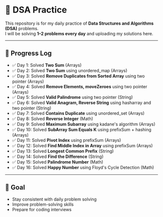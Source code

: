 # 📘 DSA Practice

This repository is for my daily practice of **Data Structures and Algorithms (DSA)** problems.  
I will be solving **1–2 problems every day** and uploading my solutions here.

---

## 🚀 Progress Log

- ✅ Day 1: Solved **Two Sum** (Arrays)
- ✅ Day 2: Solved **Two Sum** using unordered_map (Arrays)
- ✅ Day 3: Solved **Remove Duplicates from Sorted Array** using two pointer (Arrays)
- ✅ Day 4: Solved **Remove Elements, moveZeroes** using two pointer (Arrays)
- ✅ Day 5: Solved **Valid Palindrome** using two pointer (String)
- ✅ Day 6: Solved **Valid Anagram, Reverse String** using hasharray and two pointer (String)
- ✅ Day 7: Solved **Contains Duplicate** using unordered_set (Arrays)
- ✅ Day 8: Solved **Reverse Integer** (Math)
- ✅ Day 9: Solved **Maximum Subarray** using kadane's algorithm (Arrays)
- ✅ Day 10: Solved **SubArray Sum Equals K** using prefixSum + hashing (Arrays)
- ✅ Day 11: Solved **Pivot Index** using prefixSum (Arrays)
- ✅ Day 12: Solved **Find Middle Index in Array** using prefixSum (Arrays)
- ✅ Day 13: Solved **Longest Common Prefix** (String) 
- ✅ Day 14: Solved **Find the Difference** (String)
- ✅ Day 15: Solved **Palindrome Number** (Math)
- ✅ Day 16: Solved **Happy Number** using Floyd's Cycle Detection (Math)







---

## 🎯 Goal

- Stay consistent with daily problem solving
- Improve problem-solving skills
- Prepare for coding interviews

